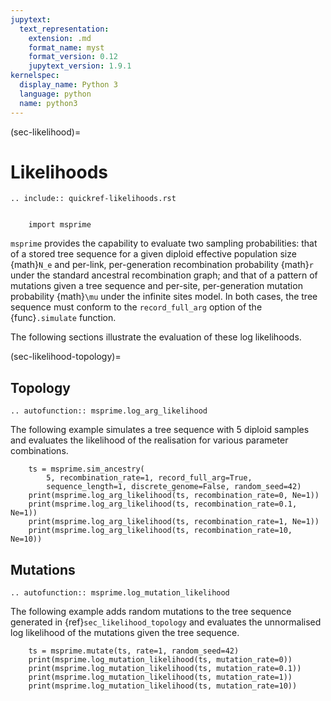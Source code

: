 ```yaml
---
jupytext:
  text_representation:
    extension: .md
    format_name: myst
    format_version: 0.12
    jupytext_version: 1.9.1
kernelspec:
  display_name: Python 3
  language: python
  name: python3
---
```



(sec-likelihood)=

# Likelihoods

```{eval-rst}
.. include:: quickref-likelihoods.rst
```

```{code-cell}

    import msprime
```

`msprime` provides the capability to evaluate two sampling probabilities:
that of a stored tree sequence for a given diploid effective population size
{math}`N_e` and per-link, per-generation recombination probability {math}`r`
under the standard ancestral recombination graph; and that of a pattern of
mutations given a tree sequence and per-site, per-generation mutation
probability {math}`\mu` under the infinite sites model. In both cases,
the tree sequence must conform to the `record_full_arg` option of
the {func}`.simulate` function.

The following sections illustrate the evaluation of these log likelihoods.

(sec-likelihood-topology)=

## Topology

```{eval-rst}
.. autofunction:: msprime.log_arg_likelihood
```

The following example simulates a tree sequence with 5 diploid samples
and evaluates the likelihood of the realisation for various parameter
combinations.

```{code-cell}
    ts = msprime.sim_ancestry(
        5, recombination_rate=1, record_full_arg=True,
        sequence_length=1, discrete_genome=False, random_seed=42)
    print(msprime.log_arg_likelihood(ts, recombination_rate=0, Ne=1))
    print(msprime.log_arg_likelihood(ts, recombination_rate=0.1, Ne=1))
    print(msprime.log_arg_likelihood(ts, recombination_rate=1, Ne=1))
    print(msprime.log_arg_likelihood(ts, recombination_rate=10, Ne=10))
```

## Mutations

```{eval-rst}
.. autofunction:: msprime.log_mutation_likelihood
```

The following example adds random mutations to the tree sequence
generated in {ref}`sec_likelihood_topology` and evaluates the
unnormalised log likelihood of the mutations given the tree sequence.

```{code-cell}
    ts = msprime.mutate(ts, rate=1, random_seed=42)
    print(msprime.log_mutation_likelihood(ts, mutation_rate=0))
    print(msprime.log_mutation_likelihood(ts, mutation_rate=0.1))
    print(msprime.log_mutation_likelihood(ts, mutation_rate=1))
    print(msprime.log_mutation_likelihood(ts, mutation_rate=10))
```


